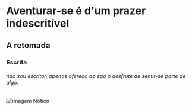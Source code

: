 <h1> Aventurar-se é d'um prazer indescritível </h1>

## A retomada ###

<h3> Escrita </h3>

  ###### nao sou escritor, apenas ofereço ao ego o desfrute de sentir-se parte de algo.

![imagem Notion](https://github.com/user-attachments/assets/a5877265-840f-4d57-8d62-64b720af7e72)


